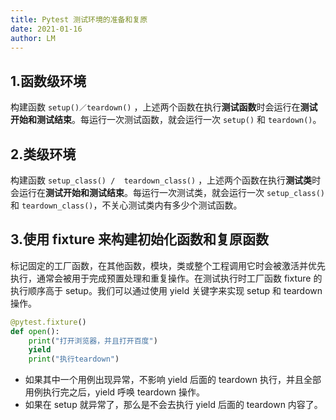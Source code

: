 ```yaml
---
title: Pytest 测试环境的准备和复原
date: 2021-01-16
author: LM
---
```


## 1.函数级环境

构建函数 `setup()／teardown()` ，上述两个函数在执行**测试函数**时会运行在**测试开始和测试结束**。每运行一次测试函数，就会运行一次 `setup()` 和 `teardown()`。

## 2.类级环境

构建函数 `setup_class() /  teardown_class()` ，上述两个函数在执行**测试类**时会运行在**测试开始和测试结束**。每运行一次测试类，就会运行一次 `setup_class()` 和 `teardown_class()`，不关心测试类内有多少个测试函数。

## 3.使用 fixture 来构建初始化函数和复原函数

标记固定的工厂函数，在其他函数，模块，类或整个工程调用它时会被激活并优先执行，通常会被用于完成预置处理和重复操作。在测试执行时工厂函数 fixture 的执行顺序高于 setup。我们可以通过使用 yield 关键字来实现 setup 和 teardown 操作。

```python
@pytest.fixture()
def open():
    print("打开浏览器，并且打开百度")
    yield
    print("执行teardown")
```

- 如果其中一个用例出现异常，不影响 yield 后面的 teardown 执行，并且全部用例执行完之后，yield 呼唤 teardown 操作。
- 如果在 setup 就异常了，那么是不会去执行 yield 后面的 teardown 内容了。